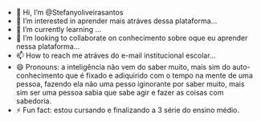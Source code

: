 - 👋 Hi, I’m @Stefanyoliveirasantos
- 👀 I’m interested in aprender mais atráves dessa plataforma...
- 🌱 I’m currently learning ...
- 💞️ I’m looking to collaborate on conhecimento sobre oque eu aprender nessa plataforma...
- 📫 How to reach me atráves do e-mail institucional escolar...
- 😄 Pronouns: a inteligência não vem do saber muito, mais sim do auto-conhecimento que é fixado e adiquirido com o tempo na mente de uma pessoa, fazendo ela não uma pesso iginorante por saber muito, mais sim ser uma pessoa sabia que sabe agir e fazer as coisas com sabedoria.
- ⚡ Fun fact: estou cursando e finalizando a 3 série do ensino médio.

<!---
Stefanyoliveirasantos/Stefanyoliveirasantos is a ✨ special ✨ repository because its `README.md` (this file) appears on your GitHub profile.
You can click the Preview link to take a look at your changes.
--->
